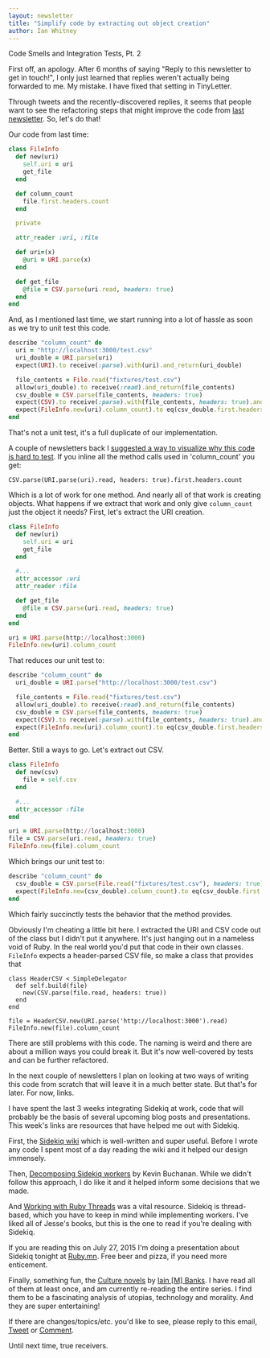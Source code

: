 ```yaml
---
layout: newsletter
title: "Simplify code by extracting out object creation"
author: Ian Whitney
---
```


Code Smells and Integration Tests, Pt. 2

First off, an apology. After 6 months of saying "Reply to this newsletter to get in touch!", I only just learned that replies weren't actually being forwarded to me. My mistake. I have fixed that setting in TinyLetter.

Through tweets and the recently-discovered replies, it seems that people want to see the refactoring steps that might improve the code from [last newsletter](http://tinyletter.com/ianwhitney/letters/code-smells-and-integration-tests-pt-2). So, let's do that!

Our code from last time:

```ruby
class FileInfo
  def new(uri)
    self.uri = uri
    get_file
  end

  def column_count
    file.first.headers.count
  end

  private

  attr_reader :uri, :file

  def uri=(x)
    @uri = URI.parse(x)
  end

  def get_file
    @file = CSV.parse(uri.read, headers: true)
  end
end
```

And, as I mentioned last time, we start running into a lot of hassle as soon as we try to unit test this code.

```ruby
describe "column_count" do
  uri = "http://localhost:3000/test.csv"
  uri_double = URI.parse(uri)
  expect(URI).to receive(:parse).with(uri).and_return(uri_double)

  file_contents = File.read("fixtures/test.csv")
  allow(uri_double).to receive(:read).and_return(file_contents)
  csv_double = CSV.parse(file_contents, headers: true)
  expect(CSV).to receive(:parse).with(file_contents, headers: true).and_return(csv_double)
  expect(FileInfo.new(uri).column_count).to eq(csv_double.first.headers.count)
end
```

That's not a unit test, it's a full duplicate of our implementation.

A couple of newsletters back I [suggested a way to visualize why this code is hard to test](http://tinyletter.com/ianwhitney/letters/code-smells-and-integration-tests). If you inline all the method calls used in 'column_count' you get:

```
CSV.parse(URI.parse(uri).read, headers: true).first.headers.count
```

Which is a lot of work for one method. And nearly all of that work is creating objects. What happens if we extract that work and only give `column_count` just the object it needs? First, let's extract the URI creation.

```ruby
class FileInfo
  def new(uri)
    self.uri = uri
    get_file
  end

  #...
  attr_accessor :uri
  attr_reader :file

  def get_file
    @file = CSV.parse(uri.read, headers: true)
  end
end

uri = URI.parse(http://localhost:3000)
FileInfo.new(uri).column_count
```

That reduces our unit test to:

```ruby
describe "column_count" do
  uri_double = URI.parse("http://localhost:3000/test.csv")

  file_contents = File.read("fixtures/test.csv")
  allow(uri_double).to receive(:read).and_return(file_contents)
  csv_double = CSV.parse(file_contents, headers: true)
  expect(CSV).to receive(:parse).with(file_contents, headers: true).and_return(csv_double)
  expect(FileInfo.new(uri).column_count).to eq(csv_double.first.headers.count)
end
```

Better. Still a ways to go. Let's extract out CSV.

```ruby
class FileInfo
  def new(csv)
    file = self.csv
  end

  #...
  attr_accessor :file
end

uri = URI.parse(http://localhost:3000)
file = CSV.parse(uri.read, headers: true)
FileInfo.new(file).column_count
```

Which brings our unit test to:

```ruby
describe "column_count" do
  csv_double = CSV.parse(File.read("fixtures/test.csv"), headers: true)
  expect(FileInfo.new(csv_double).column_count).to eq(csv_double.first.headers.count)
end
```

Which fairly succinctly tests the behavior that the method provides.

Obviously I'm cheating a little bit here. I extracted the URI and CSV code out of the class but I didn't put it anywhere. It's just hanging out in a nameless void of Ruby. In the real world you'd put that code in their own classes. `FileInfo` expects a header-parsed CSV file, so make a class that provides that

```
class HeaderCSV < SimpleDelegator
  def self.build(file)
    new(CSV.parse(file.read, headers: true))
  end
end

file = HeaderCSV.new(URI.parse('http://localhost:3000').read)
FileInfo.new(file).column_count
```

There are still problems with this code. The naming is weird and there are about a million ways you could break it. But it's now well-covered by tests and can be further refactored.

In the next couple of newsletters I plan on looking at two ways of writing this code from scratch that will leave it in a much better state. But that's for later. For now, links.

I have spent the last 3 weeks integrating Sidekiq at work, code that will probably be the basis of several upcoming blog posts and presentations. This week's links are resources that have helped me out with Sidekiq.

First, the [Sidekiq wiki](https://github.com/mperham/sidekiq/wiki) which is well-written and super useful. Before I wrote any code I spent most of a day reading the wiki and it helped our design immensely.

Then, [Decomposing Sidekiq workers](http://blog.8thlight.com/kevin-buchanan/2015/05/04/decomposing-asynchronous-workers-in-ruby.html) by Kevin Buchanan. While we didn't follow this approach, I do like it and it helped inform some decisions that we made.

And [Working with Ruby Threads](http://www.jstorimer.com/products/working-with-ruby-threads) was a vital resource. Sidekiq is thread-based, which you have to keep in mind while implementing workers. I've liked all of Jesse's books, but this is the one to read if you're dealing with Sidekiq.

If you are reading this on July 27, 2015 I'm doing a presentation about Sidekiq tonight at [Ruby.mn](http://www.ruby.mn). Free beer and pizza, if you need more enticement.

Finally, something fun, the [Culture novels](https://en.wikipedia.org/wiki/Culture_series) by [Iain \[M\] Banks](http://www.iain-banks.net/). I have read all of them at least once, and am currently re-reading the entire series. I find them to be a fascinating analysis of utopias, technology and morality. And they are super entertaining!

If there are changes/topics/etc. you'd like to see, please reply to this email, [Tweet](https://twitter.com/iwhitney) or [Comment](https://github.com/IanWhitney/newsletter/pull/7).

Until next time, true receivers.
